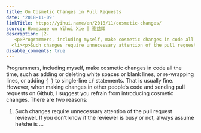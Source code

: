 ```yaml
---
title: On Cosmetic Changes in Pull Requests
date: '2018-11-09'
linkTitle: https://yihui.name/en/2018/11/cosmetic-changes/
source: Homepage on Yihui Xie | 谢益辉
description: |2-
   <p>Programmers, including myself, make cosmetic changes in code all the time, such as adding or deleting white spaces or blank lines, or re-wrapping lines, or adding <code>{ }</code> to single-line <code>if</code> statements. That is usually fine. However, when making changes in other people&rsquo;s code and sending pull requests on Github, I suggest you refrain from introducing cosmetic changes. There are two reasons:</p> <ol>
  <li><p>Such changes require unnecessary attention of the pull request reviewer. If you don&rsquo;t know if the reviewer is busy or not, always assume he/she is ...
disable_comments: true
---
```

 <p>Programmers, including myself, make cosmetic changes in code all the time, such as adding or deleting white spaces or blank lines, or re-wrapping lines, or adding <code>{ }</code> to single-line <code>if</code> statements. That is usually fine. However, when making changes in other people&rsquo;s code and sending pull requests on Github, I suggest you refrain from introducing cosmetic changes. There are two reasons:</p> <ol>
<li><p>Such changes require unnecessary attention of the pull request reviewer. If you don&rsquo;t know if the reviewer is busy or not, always assume he/she is ...